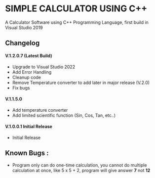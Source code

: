 # SIMPLE CALCULATOR USING C++
A Calculator Software using C++ Programming Language, first build in Visual Studio 2019

## Changelog 

#### V.1.2.0.7 (Latest Build)
- Upgrade to Visual Studio 2022
- Add Error Handling
- Cleanup code
- Remove Temperature converter to add later in major release (V.2.0)
- Fix bugs

#### V.1.1.5.0
- Add temperature converter
- Add limited scientific function (Sin, Cos, Tan, etc..)

#### V.1.0.0.1 Initial Release
- Initial Release

## Known Bugs :
- Program only can do one-time calculation, you cannot do multiple calculation at once, like 5 x 5 + 2, program will give answer **7** not **12**
